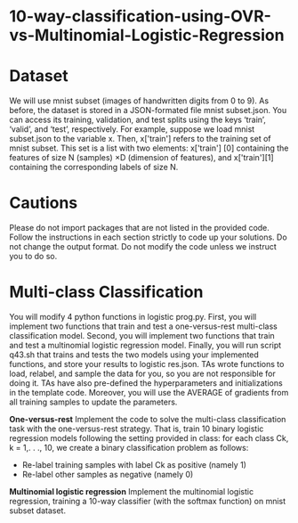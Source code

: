 # 10-way-classification-using-OVR-vs-Multinomial-Logistic-Regression

# Dataset

We will use mnist subset (images of handwritten digits from 0 to 9). As before, the dataset is stored in a JSON-formated
file mnist subset.json. You can access its training, validation, and test splits using the keys
‘train’, ‘valid’, and ‘test’, respectively. For example, suppose we load mnist subset.json to the
variable x. Then, x\['train'\] refers to the training set of mnist subset. This set is a list with two
elements: x\['train'\] \[0\] containing the features of size N (samples) ×D (dimension of features), and
x\['train'\]\[1\] containing the corresponding labels of size N.


# Cautions

Please do not import packages that are not listed in the provided code. Follow the instructions
in each section strictly to code up your solutions. Do not change the output format. Do
not modify the code unless we instruct you to do so.

# Multi-class Classification
You will modify 4 python functions in logistic prog.py. First, you will implement two functions
that train and test a one-versus-rest multi-class classification model. Second, you will implement
two functions that train and test a multinomial logistic regression model. Finally, you will run script q43.sh that trains and tests the two models using your implemented functions, and store your results to logistic res.json. TAs wrote functions to load, relabel, and sample the data for you, so you are not responsible for doing it. TAs have also pre-defined the hyperparameters and initializations in the template code. Moreover, you will use the AVERAGE of gradients from all training samples to update the parameters.

**One-versus-rest**
Implement the code to solve the multi-class classification task with the one-versus-rest
strategy. That is, train 10 binary logistic regression models following the setting provided in class:
for each class Ck, k = 1,. . ., 10, we create a binary classification problem as follows:
- Re-label training samples with label Ck as positive (namely 1)
- Re-label other samples as negative (namely 0)


**Multinomial logistic regression**
Implement the multinomial logistic regression, training a 10-way classifier (with the softmax
function) on mnist subset dataset. 
